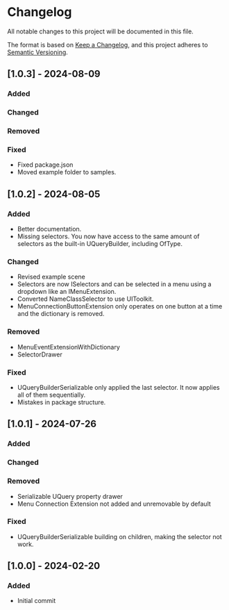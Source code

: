 # Changelog

All notable changes to this project will be documented in this file.

The format is based on [Keep a Changelog](https://keepachangelog.com/en/1.1.0/),
and this project adheres to [Semantic Versioning](https://semver.org/spec/v2.0.0.html).

## [1.0.3] - 2024-08-09

### Added 
### Changed 
### Removed 

### Fixed 
- Fixed package.json 
- Moved example folder to samples. 

## [1.0.2] - 2024-08-05

### Added
- Better documentation.
- Missing selectors. You now have access to the same amount of selectors as the built-in UQueryBuilder, including OfType.

### Changed
- Revised example scene 
- Selectors are now ISelectors and can be selected in a menu using a dropdown like an IMenuExtension. 
- Converted NameClassSelector to use UIToolkit.
- MenuConnectionButtonExtension only operates on one button at a time and the dictionary is removed.

### Removed
- MenuEventExtensionWithDictionary
- SelectorDrawer

### Fixed
- UQueryBuilderSerializable only applied the last selector. It now applies all of them sequentially.
- Mistakes in package structure.

## [1.0.1] - 2024-07-26

### Added
### Changed

### Removed 
- Serializable UQuery property drawer
- Menu Connection Extension not added and unremovable by default

### Fixed 
- UQueryBuilderSerializable building on children, making the selector not work.

## [1.0.0] - 2024-02-20

### Added
- Initial commit

